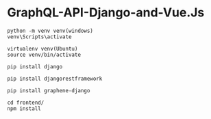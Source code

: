 # GraphQL-API-Django-and-Vue.Js

```
python -m venv venv(windows)
venv\Scripts\activate
```

```
virtualenv venv(Ubuntu)
source venv/bin/activate
```

```
pip install django
```

```
pip install djangorestframework
```

```
pip install graphene-django
```


```
cd frontend/
npm install
```
